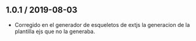 1.0.1 / 2019-08-03
-------------------
- Corregido en el generador de esqueletos de extjs la generacion de la plantilla ejs que no la generaba.
